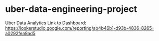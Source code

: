 # uber-data-engineering-project
Uber Data Analytics
Link to Dashboard: https://lookerstudio.google.com/reporting/ab4b46b1-d93b-4836-8265-a0292fea8ad5
